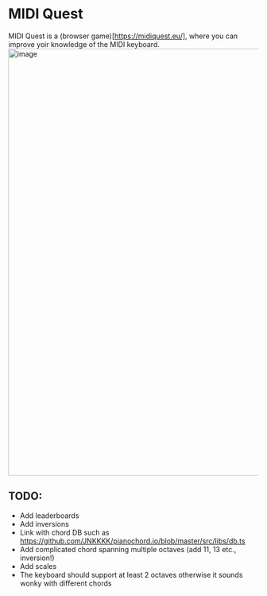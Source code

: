 # MIDI Quest
MIDI Quest is a (browser game)[https://midiquest.eu/], where you can improve yoir knowledge of the MIDI keyboard.
<img width="857" alt="image" src="https://github.com/user-attachments/assets/9b8bc6f3-cefe-43d3-8600-a093fe351c5b">


## TODO:
- Add leaderboards
- Add inversions
- Link with chord DB such as https://github.com/JNKKKK/pianochord.io/blob/master/src/libs/db.ts
- Add complicated chord spanning multiple octaves (add 11, 13 etc., inversion!)
- Add scales
- The keyboard should support at least 2 octaves otherwise it sounds wonky with different chords
